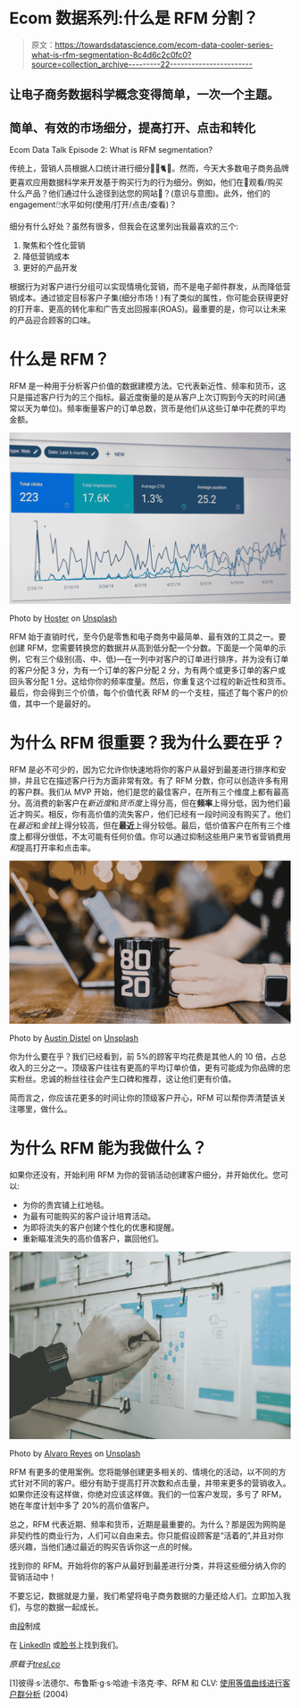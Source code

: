 # Ecom 数据系列:什么是 RFM 分割？

> 原文：<https://towardsdatascience.com/ecom-data-cooler-series-what-is-rfm-segmentation-8c4d6c2c0fc0?source=collection_archive---------22----------------------->

## 让电子商务数据科学概念变得简单，一次一个主题。

## 简单、有效的市场细分，提高打开、点击和转化

Ecom Data Talk Episode 2: What is RFM segmentation?

传统上，营销人员根据人口统计进行细分👨👩🐈👶。然而，今天大多数电子商务品牌更喜欢应用数据科学来开发基于购买行为的行为细分。例如，他们在🛒观看/购买什么产品？他们通过什么途径到达您的网站📍？(意识与意图)。此外，他们的 engagement🖱️水平如何(使用/打开/点击/查看)？

细分有什么好处？虽然有很多，但我会在这里列出我最喜欢的三个:

1.  聚焦和个性化营销
2.  降低营销成本
3.  更好的产品开发

根据行为对客户进行分组可以实现情境化营销，而不是电子邮件群发，从而降低营销成本。通过锁定目标客户子集(细分市场！)有了类似的属性，你可能会获得更好的打开率、更高的转化率和广告支出回报率(ROAS)。最重要的是，你可以让未来的产品迎合顾客的口味。

# 什么是 RFM？

RFM 是一种用于分析客户价值的数据建模方法。它代表新近性、频率和货币，这只是描述客户行为的三个指标。最近度衡量的是从客户上次订购到今天的时间(通常以天为单位)。频率衡量客户的订单总数，货币是他们从这些订单中花费的平均金额。

![](img/8edafd74d5af59ae131cb5930f8c03e2.png)

Photo by [Hoster](https://unsplash.com/@hoster?utm_source=medium&utm_medium=referral) on [Unsplash](https://unsplash.com?utm_source=medium&utm_medium=referral)

RFM 始于直销时代，至今仍是零售和电子商务中最简单、最有效的工具之一。要创建 RFM，您需要转换您的数据并从高到低分配一个分数。下面是一个简单的示例，它有三个级别(高、中、低)—在一列中对客户的订单进行排序，并为没有订单的客户分配 3 分，为有一个订单的客户分配 2 分，为有两个或更多订单的客户或回头客分配 1 分。这给你你的频率度量。然后，你重复这个过程的新近性和货币。最后，你会得到三个价值，每个价值代表 RFM 的一个支柱，描述了每个客户的价值，其中一个是最好的。

# 为什么 RFM 很重要？我为什么要在乎？

RFM 是必不可少的，因为它允许你快速地将你的客户从最好到最差进行排序和安排，并且它在描述客户行为方面非常有效。有了 RFM 分数，你可以创造许多有用的客户群。我们从 MVP 开始，他们是您的最佳客户，在所有三个维度上都有最高分。高消费的新客户在*新近度*和*货币度*上得分高，但在**频率**上得分低，因为他们最近才购买。相反，你有高价值的流失客户，他们已经有一段时间没有购买了。他们在*最近*和*金钱*上得分较高，但在**最近**上得分较低。最后，低价值客户在所有三个维度上都得分很低，不太可能有任何价值。你可以通过抑制这些用户来节省营销费用*和*提高打开率和点击率。

![](img/096eea78081b17348cb7c8c300549d3c.png)

Photo by [Austin Distel](https://unsplash.com/@austindistel?utm_source=medium&utm_medium=referral) on [Unsplash](https://unsplash.com?utm_source=medium&utm_medium=referral)

你为什么要在乎？我们已经看到，前 5%的顾客平均花费是其他人的 10 倍，占总收入的三分之一。顶级客户往往有更高的平均订单价值，更有可能成为你品牌的忠实粉丝。忠诚的粉丝往往会产生口碑和推荐，这让他们更有价值。

简而言之，你应该花更多的时间让你的顶级客户开心，RFM 可以帮你弄清楚该关注哪里，做什么。

# 为什么 RFM 能为我做什么？

如果你还没有，开始利用 RFM 为你的营销活动创建客户细分，并开始优化。您可以:

*   为你的贵宾铺上红地毯。
*   为最有可能购买的客户设计培育活动。
*   为即将流失的客户创建个性化的优惠和提醒。
*   重新瞄准流失的高价值客户，赢回他们。

![](img/a4d24993b92803c481e2c88aebc67496.png)

Photo by [Alvaro Reyes](https://unsplash.com/@alvaroreyes?utm_source=medium&utm_medium=referral) on [Unsplash](https://unsplash.com?utm_source=medium&utm_medium=referral)

RFM 有更多的使用案例。您将能够创建更多相关的、情境化的活动，以不同的方式针对不同的客户。细分有助于提高打开次数和点击量，并带来更多的营销收入。如果你还没有这样做，你绝对应该这样做。我们的一位客户发现，多亏了 RFM，她在年度计划中多了 20%的高价值客户。

总之，RFM 代表近期、频率和货币，近期是最重要的。为什么？那是因为网购是非契约性的商业行为，人们可以自由来去。你只能假设顾客是“活着的”,并且对你感兴趣，当他们通过最近的购买告诉你这一点的时候。

找到你的 RFM。开始将你的客户从最好到最差进行分类，并将这些细分纳入你的营销活动中！

不要忘记，数据就是力量，我们希望将电子商务数据的力量还给人们。立即加入我们，与您的数据一起成长。

由[段](https://segments.tresl.co/)制成

在 [LinkedIn](https://www.linkedin.com/company/tresl) 或[脸书](http://facebook.com/groups/ecomdatascience)上找到我们。

*原载于*[*tresl.co*](https://tresl.co/what-is-rfm-segmentation/)

[1]彼得·s·法德尔、布鲁斯·g·s·哈迪·卡洛克·李、RFM 和 CLV: [使用等值曲线进行客户群分析](http://brucehardie.com/papers/rfm_clv_2005-02-16.pdf) (2004)